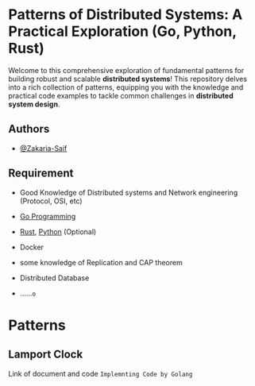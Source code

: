 
# Patterns of Distributed Systems: A Practical Exploration (Go, Python, Rust)

Welcome to this comprehensive exploration of fundamental patterns for building robust and scalable **distributed systems**! This repository delves into a rich collection of patterns, equipping you with the knowledge and practical code examples to tackle common challenges in **distributed system design**.




## Authors

- [@Zakaria-Saif](https://github.com/zacksfF/)


## Requirement

- Good Knowledge of Distributed systems and Network engineering (Protocol, OSI, etc)

- [Go Programming](https://go.dev/)
- [Rust](https://www.rust-lang.org/), [Python](https://www.python.org/) (Optional)
- Docker 
- some knowledge of Replication and CAP theorem 
- Distributed Database
- ......``o``



# Patterns 

## Lamport Clock 

Link of document and code 
``Implemnting Code by Golang``